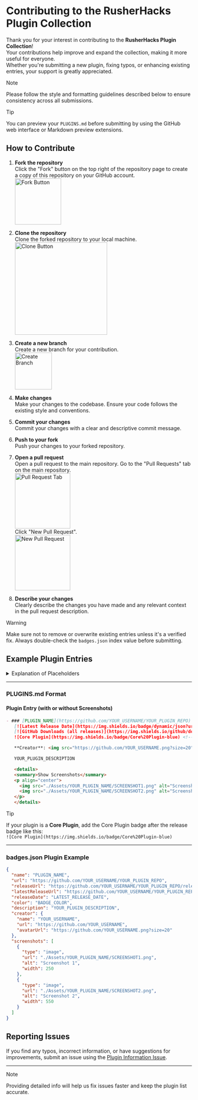 # Contributing to the RusherHacks Plugin Collection

Thank you for your interest in contributing to the **RusherHacks Plugin Collection**!  
Your contributions help improve and expand the collection, making it more useful for everyone.  
Whether you're submitting a new plugin, fixing typos, or enhancing existing entries, your support is greatly appreciated.

> [!NOTE]  
> Please follow the style and formatting guidelines described below to ensure consistency across all submissions.

> [!TIP]  
> You can preview your `PLUGINS.md` before submitting by using the GitHub web interface or Markdown preview extensions.

## How to Contribute

1. **Fork the repository**  
   Click the "Fork" button on the top right of the repository page to create a copy of this repository on your GitHub account.  
   <img src="./Assets/Contributing/Fork.png" alt="Fork Button" width="125">

2. **Clone the repository**  
   Clone the forked repository to your local machine.  
   <img src="./Assets/Contributing/Clone.jpg" alt="Clone Button" width="250">

3. **Create a new branch**  
   Create a new branch for your contribution.  
   <img src="./Assets/Contributing/NewBranch.png" alt="Create Branch" width="100">

4. **Make changes**  
   Make your changes to the codebase. Ensure your code follows the existing style and conventions.

5. **Commit your changes**  
   Commit your changes with a clear and descriptive commit message.

6. **Push to your fork**  
   Push your changes to your forked repository.

7. **Open a pull request**  
   Open a pull request to the main repository. Go to the "Pull Requests" tab on the main repository.  
   <img src="./Assets/Contributing/PullRequestsTab.png" alt="Pull Request Tab" width="150">  
   Click "New Pull Request".  
   <img src="./Assets/Contributing/NewPullRequest.png" alt="New Pull Request" width="150">

8. **Describe your changes**  
   Clearly describe the changes you have made and any relevant context in the pull request description.

> [!WARNING]  
> Make sure not to remove or overwrite existing entries unless it's a verified fix. Always double-check the `badges.json` index value before submitting.

## Example Plugin Entries

<details>
  <summary>Explanation of Placeholders</summary>

- **PLUGIN_NAME**: The name of your plugin  
- **YOUR_USERNAME**: Your GitHub username  
- **YOUR_PLUGIN_REPO**: The name of your plugin's GitHub repository  
- **PLUGIN_INDEX**: Index of your plugin in the `badges.json` file  
- **BADGE_COLOR**: `"green"` if plugin has a release, `"red"` otherwise  
- **LATEST_VERSION**: Latest release version  
- **LATEST_RELEASE_DATE**: Format `YYYY-MM-DD`  
- **SCREENSHOT1.png**: Image file name  
- **CREATOR_URL**: Creator's GitHub URL  
</details>

---

### **PLUGINS.md Format**

#### **Plugin Entry (with or without Screenshots)**

```markdown
- ### [PLUGIN_NAME](https://github.com/YOUR_USERNAME/YOUR_PLUGIN_REPO) <br>
   [![Latest Release Date](https://img.shields.io/badge/dynamic/json?url=https%3A%2F%2Frusherdevelopment.github.io%2Frusherhack-plugins%2Fbadges.json&query=%24.plugins[PLUGIN_INDEX].releaseDate&label=Latest%20Release&color=BADGE_COLOR)](https://github.com/YOUR_USERNAME/YOUR_PLUGIN_REPO/releases)
   [![GitHub Downloads (all releases)](https://img.shields.io/github/downloads/YOUR_USERNAME/YOUR_PLUGIN_REPO/total)](https://github.com/YOUR_USERNAME/YOUR_PLUGIN_REPO/releases/download/LATEST_VERSION/YOUR_PLUGIN_NAME-LATEST_VERSION.jar)  
   ![Core Plugin](https://img.shields.io/badge/Core%20Plugin-blue) <!-- Only include this if it's a core plugin -->

   **Creator**: <img src="https://github.com/YOUR_USERNAME.png?size=20" width="20" height="20"> [YOUR_USERNAME](https://github.com/YOUR_USERNAME)

   YOUR_PLUGIN_DESCRIPTION

   <details>
   <summary>Show Screenshots</summary>
   <p align="center">
     <img src="./Assets/YOUR_PLUGIN_NAME/SCREENSHOT1.png" alt="Screenshot 1" width="250">
     <img src="./Assets/YOUR_PLUGIN_NAME/SCREENSHOT2.png" alt="Screenshot 2" width="550">
   </p>
   </details>
```

> [!TIP]  
> If your plugin is a **Core Plugin**, add the Core Plugin badge after the release badge like this:  
> `![Core Plugin](https://img.shields.io/badge/Core%20Plugin-blue)`

---

### badges.json Plugin Example

```json
{
  "name": "PLUGIN_NAME",
  "url": "https://github.com/YOUR_USERNAME/YOUR_PLUGIN_REPO",
  "releaseUrl": "https://github.com/YOUR_USERNAME/YOUR_PLUGIN_REPO/releases",
  "latestReleaseUrl": "https://github.com/YOUR_USERNAME/YOUR_PLUGIN_REPO/releases/download/LATEST_VERSION/YOUR_PLUGIN_NAME-LATEST_VERSION.jar",
  "releaseDate": "LATEST_RELEASE_DATE",
  "color": "BADGE_COLOR",
  "description": "YOUR_PLUGIN_DESCRIPTION",
  "creator": {
    "name": "YOUR_USERNAME",
    "url": "https://github.com/YOUR_USERNAME",
    "avatarUrl": "https://github.com/YOUR_USERNAME.png?size=20"
  },
  "screenshots": [
    {
      "type": "image",
      "url": "./Assets/YOUR_PLUGIN_NAME/SCREENSHOT1.png",
      "alt": "Screenshot 1",
      "width": 250
    },
    {
      "type": "image",
      "url": "./Assets/YOUR_PLUGIN_NAME/SCREENSHOT2.png",
      "alt": "Screenshot 2",
      "width": 550
    }
  ]
}
```

## Reporting Issues

If you find any typos, incorrect information, or have suggestions for improvements, submit an issue using the [Plugin Information Issue](https://github.com/RusherDevelopment/rusherhack-plugins/issues/new?template=plugin-information-issue.md).

---

> [!NOTE]  
> Providing detailed info will help us fix issues faster and keep the plugin list accurate.
